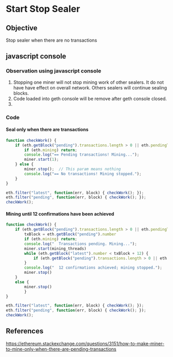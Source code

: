 # Start Stop Sealer
## Objective
Stop sealer when there are no transactions
## javascript console
### Observation using javascript console
1. Stopping one miner will not stop mining work of other sealers. It do not have have effect on overall network. Others sealers will continue sealing blocks.
2. Code loaded into geth console will be remove after geth console closed.
3.
### Code
#### Seal only when there are transactions
```js
function checkWork() {
    if (eth.getBlock("pending").transactions.length > 0 || eth.pendingTransactions.length > 0) {
        if (eth.mining) return;
        console.log("== Pending transactions! Mining...");
        miner.start(1);
    } else {
        miner.stop();  // This param means nothing
        console.log("== No transactions! Mining stopped.");
    }
}

eth.filter("latest", function(err, block) { checkWork(); });
eth.filter("pending", function(err, block) { checkWork(); });
checkWork();

```
#### Mining until 12 confirmations have been achieved
```js
function checkWork() {
    if (eth.getBlock("pending").transactions.length > 0 || eth.pendingTransactions.length > 0) {
        txBlock = eth.getBlock("pending").number
        if (eth.mining) return;
        console.log("  Transactions pending. Mining...");
        miner.start(mining_threads)
        while (eth.getBlock("latest").number < txBlock + 12) {
            if (eth.getBlock("pending").transactions.length > 0 || eth.pendingTransactions.length > 0) txBlock = eth.getBlock("pending").number;
        }
        console.log("  12 confirmations achieved; mining stopped.");
        miner.stop()
    }
    else {
        miner.stop()
        }
}

eth.filter("latest", function(err, block) { checkWork(); });
eth.filter("pending", function(err, block) { checkWork(); });
checkWork();
```
## References
https://ethereum.stackexchange.com/questions/3151/how-to-make-miner-to-mine-only-when-there-are-pending-transactions
